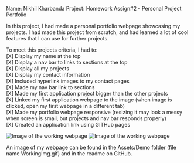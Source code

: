 Name: Nikhil Kharbanda
Project: Homework Assign#2 - Personal Project Portfolio

In this project, I had made a personal portfolio webpage showcasing my projects. I had made this project from scratch, and had learned a lot of cool features that I can use for further projects.

To meet this projects criteria, I had to:\
[X] Display my name at the top\
[X] Display a nav bar to links to sections at the top\
[X] Display all my projects\
[X] Display my contact information\
[X] Included hyperlink images to my contact pages\
[X] Made my nav bar link to sections\
[X] Made my first application project bigger than the other projects\
[X] Linked my first application webpage to the image (when image is clicked, open my first webpage in a different tab)\
[X] Made my portfolio webpage responsive (resizing it may look a messy when screen is small, but projects and nav bar responds properly)\
[X] Created an application link using GITHub pages

![Image of the working webpage](Assets/Demo/WorkingImg.gif)
![Image of the working webpage](Assets/Demo/WorkingImg2.gif)

An image of my webpage can be found in the Assets/Demo folder (file name WorkingImg.gif) and in the readme on GitHub.
